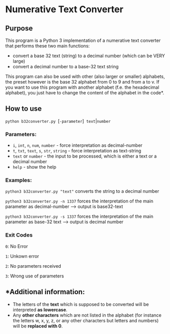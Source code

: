 # Numerative Text Converter
## Purpose
This program is a Python 3 implementation of a numerative text converter that performs these two main functions:
- convert a base 32 text (string) to a decimal number (which can be VERY large)
- convert a decimal number to a base-32 text string

This program can also be used with other (also larger or smaller) alphabets, the preset however is the base 32 alphabet from 0 to 9 and from a to v. If you want to use this program with another alphabet (f.e. the hexadecimal alphabet), you just have to change the content of the alphabet in the code*.

## How to use
`python b32converter.py `[`-parameter`]` text`|`number`

### Parameters:
- `i`, `int`, `n`, `num`, `number` - force interpretation as decimal-number
- `t`, `txt`, `text`, `s`, `str`, `string` - force interpretation as text-string
- `text` or `number` - the input to be processed, which is either a text or a decimal number
- `help` - show the help

### Examples:
`python3 b32converter.py "text"` converts the string to a decimal number

`python3 b32converter.py -n 1337` forces the interpretation of the main parameter as decimal-number --> output is base32-text

`python3 b32converter.py -s 1337` forces the interpretation of the main parameter as base-32 text --> output is decimal number

### Exit Codes

`0`: No Error

`1`: Unkown error

`2`: No parameters received

`3`: Wrong use of parameters

## *Additional information: 
- The letters of the __text__ which is supposed to be converted will be interpreted __as lowercase__.
- Any __other characters__ which are not listed in the alphabet (for instance the letters w, x, y, z, or any other characters but letters and numbers) will be __replaced with 0__.
